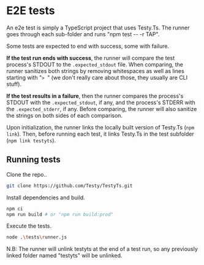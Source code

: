 # E2E tests

An e2e test is simply a TypeScript project that uses Testy.Ts. The runner goes through each sub-folder and runs "npm test -- -r TAP". 

Some tests are expected to end with success, some with failure.

**If the test run ends with success**, the runner will compare the test process's STDOUT to the `.expected_stdout` file. When comparing, the runner sanitizes both strings by removing whitespaces as well as lines starting with "`> `" (we don't really care about those, they usually are CLI stuff). 

**If the test results in a failure**, then the runner compares the process's STDOUT with the `.expected_stdout`, if any, and the process's STDERR with the `.expected_stderr`, if any. Before comparing, the runner will also sanitize the strings on both sides of each comparison.

Upon initialization, the runner links the locally built version of Testy.Ts (`npm link`). Then, before running each test, it links Testy.Ts in the test subfolder (`npm link testyts`). 

## Running tests

Clone the repo..

```sh
git clone https://github.com/Testy/TestyTs.git
```

Install dependencies and build.

```sh
npm ci
npm run build # or "npm run build:prod"
```

Execute the tests.

```sh
node .\tests\runner.js
```

N.B: The runner will unlink testyts at the end of a test run, so any previously linked folder named "testyts" will be unlinked.